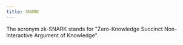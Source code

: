 ```yaml
---
title: SNARK
---
```

The acronym zk-SNARK stands for "Zero-Knowledge Succinct Non-Interactive Argument of Knowledge".
